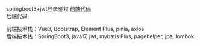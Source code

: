 springboot3+jwt登录鉴权
<a href="https://github.com/LZ7595/lbxx">前端代码</a><br>
<a href="https://github.com/LZ7595/Springboot3">后端代码</a>

前端技术栈：Vue3, Bootstrap, Element Plus, pinia, axios <br>
后端技术栈：SpringBoot3, java17, jwt, mybatis Plus, pagehelper, jpa, lombok
